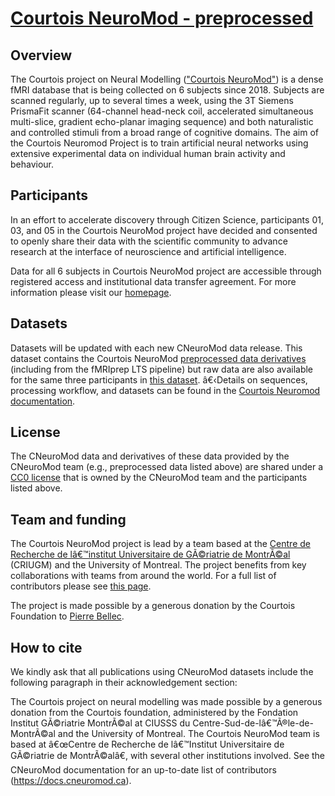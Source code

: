 # [Courtois NeuroMod - preprocessed](https://www.cneuromod.ca/)

## Overview

The Courtois project on Neural Modelling (["Courtois NeuroMod"](https://www.cneuromod.ca/)) is a dense fMRI database that is being collected on 6 subjects since 2018.  Subjects are scanned regularly, up to several times a week, using the 3T Siemens PrismaFit scanner (64-channel head-neck coil, accelerated simultaneous multi-slice, gradient echo-planar imaging sequence) and both naturalistic and controlled stimuli from a broad range of cognitive domains. The aim of the Courtois Neuromod Project is to train artificial neural networks using extensive experimental data on individual human brain activity and behaviour.

## Participants

In an effort to accelerate discovery through Citizen Science, participants 01, 03, and 05 in the Courtois NeuroMod project have decided and consented to openly share their data with the scientific community to advance research at the interface of neuroscience and artificial intelligence.

Data for all 6 subjects in Courtois NeuroMod project are accessible through registered access and institutional data transfer agreement. For more information please visit our [homepage](https://www.cneuromod.ca/).

## Datasets

Datasets will be updated with each new CNeuroMod data release. This dataset contains the Courtois NeuroMod [preprocessed data derivatives](https://github.com/courtois-neuromod/cneuromod.processed) (including from the fMRIprep LTS pipeline) but raw data are also available for the same three participants in [this dataset](). â€‹Details on sequences, processing workflow, and datasets can be found in the [Courtois Neuromod documentation](http://docs.cneuromod.ca/).

## License

The CNeuroMod data and derivatives of these data provided by the CNeuroMod team (e.g., preprocessed data listed above) are shared under a [CC0 license](https://creativecommons.org/publicdomain/zero/1.0/legalcode) that is owned by the CNeuroMod team and the participants listed above. 

## Team and funding

The Courtois NeuroMod project is lead by a team based at the [Centre de Recherche de lâ€™institut Universitaire de GÃ©riatrie de MontrÃ©al](https://criugm.qc.ca/en/) (CRIUGM) and the University of Montreal. The project benefits from key collaborations with teams from around the world. For a full list of contributors please see [this page](https://docs.cneuromod.ca/en/latest/AUTHORS.html).

The project is made possible by a generous donation by the Courtois Foundation to [Pierre Bellec](https://simexp.github.io/lab-website/).

## How to cite

We kindly ask that all publications using CNeuroMod datasets include the following paragraph in their acknowledgement section:

The Courtois project on neural modelling was made possible by a generous donation from the Courtois foundation, administered by the Fondation Institut GÃ©riatrie MontrÃ©al at CIUSSS du Centre-Sud-de-lâ€™Ã®le-de-MontrÃ©al and  the University of Montreal. The Courtois NeuroMod team is based at â€œCentre de Recherche de lâ€™Institut Universitaire de GÃ©riatrie de MontrÃ©alâ€, with several other institutions involved. See the CNeuroMod documentation for an up-to-date list of contributors (https://docs.cneuromod.ca).

